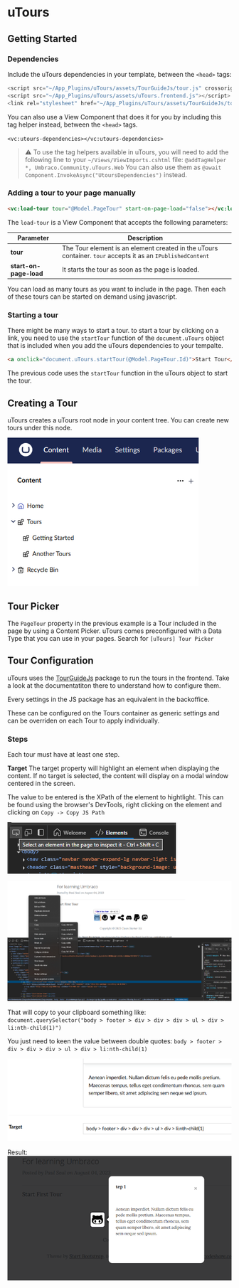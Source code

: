 # uTours

## Getting Started

### Dependencies
Include the uTours dependencies in your template, between the `<head>` tags:

``` javascript
<script src="~/App_Plugins/uTours/assets/TourGuideJs/tour.js" crossorigin="anonymous" referrerpolicy="no-referrer"></script>
<script src="~/App_Plugins/uTours/assets/uTours.frontend.js"></script>
<link rel="stylesheet" href="~/App_Plugins/uTours/assets/TourGuideJs/tour.min.css">
```

You can also use a View Component that does it for you by including this tag helper instead, between the `<head>` tags.

`<vc:utours-dependencies></vc:utours-dependencies>`

> ⚠️
> To use the tag helpers available in uTours, you will need to add the following line to your `~/Views/ViewImports.cshtml` file:
`@addTagHelper *, Umbraco.Community.uTours.Web`
You can also use them  as `@await Component.InvokeAsync("UtoursDependencies")` instead.



### Adding a tour to your page manually
``` html
<vc:load-tour tour="@Model.PageTour" start-on-page-load="false"></vc:load-tour>
```

The `load-tour` is a View Component that accepts the following parameters:

| Parameter            | Description                                                                 |
|----------------------|-----------------------------------------------------------------------------|
| **tour**             | The Tour element is an element created in the uTours container. `tour` accepts it as an `IPublishedContent` |
| **start-on-page-load** | It starts the tour as soon as the page is loaded.                           |


You can load as many tours as you want to include in the page. Then each of these tours can be started on demand using javascript.

### Starting a tour
There might be many ways to start a tour. to start a tour by clicking on a link, you need to use the `startTour` function of the `document.uTours` object that is included when you add the uTours dependencies to your tempalte.

``` html
<a onclick="document.uTours.startTour(@Model.PageTour.Id)">Start Tour</a>
```
The previous code uses the `startTour` function in the uTours object to start the tour.

## Creating a Tour
uTours creates a uTours root node in your content tree. You can create new tours under this node.

![uTour node](/documentation/images/uToursNode.png)
## Tour Picker

The `PageTour` property in the previous example is a Tour included in the page by using a Content Picker. uTours comes preconfigured with a Data Type that you can use in your pages. Search for `[uTours] Tour Picker`

## Tour Configuration
uTours uses the [TourGuideJs](https://tourguidejs.com/) package to run the tours in the frontend. Take a look at the documentatiton there to understand how to configure them.

Every settings in the JS package has an equivalent in the backoffice.

These can be configured on the Tours container as generic settings and can be overriden on each Tour to apply individually.

### Steps
Each tour must have at least one step. 

**Target**
The target property will highlight an element when displaying the content. If no target is selected, the content will display on a modal window centered in the screen.

The value to be entered is the XPath of the element to hightlight. This can be found using the browser's DevTools, right clicking on the element and clicking on `Copy -> Copy JS Path`

![alt text](/documentation/images/image-2.png)

![alt text](/documentation/images/image-4.png)

That will copy to your clipboard something like:
`document.querySelector("body > footer > div > div > div > ul > div > li:nth-child(1)")`

You just need to keen the value between double quotes:
`body > footer > div > div > div > ul > div > li:nth-child(1)`

![alt text](/documentation/images/image-5.png)

Result: <br>
![alt text](/documentation/images/image-3.png)